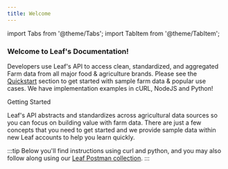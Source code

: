 ```yaml
---
title: Welcome
---
```


import Tabs from '@theme/Tabs';
import TabItem from '@theme/TabItem';


### Welcome to Leaf's Documentation!

Developers use Leaf's API to access clean, standardized,
and aggregated Farm data from all major food & agriculture brands. 
Please see the [Quickstart](https://leaf-agriculture.github.io/docs/docs/quickstart) section to get started with sample farm data & popular use cases. 
We have implementation examples in cURL, NodeJS and Python!

Getting Started

Leaf's API abstracts and standardizes across agricultural data sources so you can focus on building value with farm data.
There are just a few concepts that you need to get started and we provide sample data within new Leaf accounts to help you learn quickly.


:::tip
Below you'll find instructions using curl and python, and you may also follow
along using our [Leaf Postman collection](https://github.com/Leaf-Agriculture/Leaf-quickstart-Postman-collection).
:::
